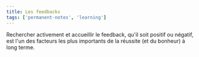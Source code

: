 ```yaml
---
title: Les feedbacks
tags: ['permanent-notes', 'learning']
---
```


Rechercher activement et accueillir le feedback, qu'il soit positif ou négatif, est l'un des facteurs les plus importants de la réussite (et du bonheur) à long terme.
